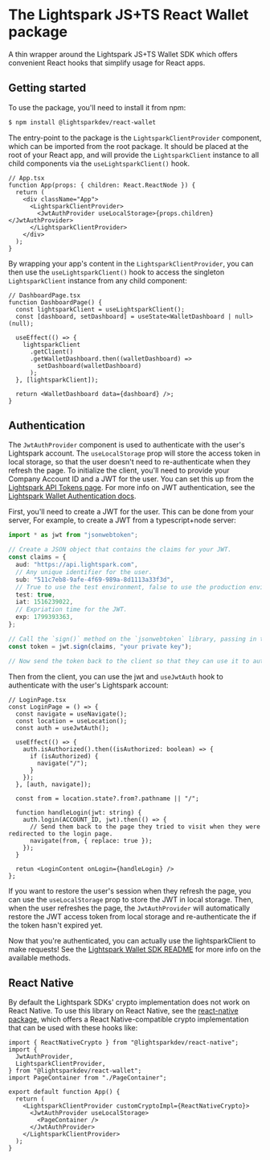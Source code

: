 # The Lightspark JS+TS React Wallet package

A thin wrapper around the Lightspark JS+TS Wallet SDK which offers convenient React hooks that simplify usage for React apps.

## Getting started

To use the package, you'll need to install it from npm:

```bash
$ npm install @lightsparkdev/react-wallet
```

The entry-point to the package is the `LightsparkClientProvider` component, which can be imported from the root package. It should be placed at the root of your React app, and will provide the `LightsparkClient` instance to all child components via the `useLightsparkClient()` hook.

```tsx
// App.tsx
function App(props: { children: React.ReactNode }) {
  return (
    <div className="App">
      <LightsparkClientProvider>
        <JwtAuthProvider useLocalStorage>{props.children}</JwtAuthProvider>
      </LightsparkClientProvider>
    </div>
  );
}
```

By wrapping your app's content in the `LightsparkClientProvider`, you can then use the `useLightsparkClient()` hook to access the singleton `LightsparkClient` instance from any child component:

```tsx
// DashboardPage.tsx
function DashboardPage() {
  const lightsparkClient = useLightsparkClient();
  const [dashboard, setDashboard] = useState<WalletDashboard | null>(null);

  useEffect(() => {
    lightsparkClient
      .getClient()
      .getWalletDashboard.then((walletDashboard) =>
        setDashboard(walletDashboard)
      );
  }, [lightsparkClient]);

  return <WalletDashboard data={dashboard} />;
}
```

## Authentication

The `JwtAuthProvider` component is used to authenticate with the user's Lightspark account. The `useLocalStorage` prop will store the access token in local storage, so that the user doesn't need to re-authenticate when they refresh the page. To initialize the client, you'll need to provide your Company Account ID and a JWT for the user. You can set this up from the [Lightspark API Tokens page](https://app.lightspark.com/api-config). For more info on JWT authentication, see the [Lightspark Wallet Authentication docs](https://app.lightspark.com/docs/api/wallet/authentication).

First, you'll need to create a JWT for the user. This can be done from your server, For example, to create a JWT from a typescript+node server:

```typescript
import * as jwt from "jsonwebtoken";

// Create a JSON object that contains the claims for your JWT.
const claims = {
  aud: "https://api.lightspark.com",
  // Any unique identifier for the user.
  sub: "511c7eb8-9afe-4f69-989a-8d1113a33f3d",
  // True to use the test environment, false to use the production environment.
  test: true,
  iat: 1516239022,
  // Expriation time for the JWT.
  exp: 1799393363,
};

// Call the `sign()` method on the `jsonwebtoken` library, passing in the JSON object and your private key.
const token = jwt.sign(claims, "your private key");

// Now send the token back to the client so that they can use it to authenticate with the Lightspark SDK.
```

Then from the client, you can use the jwt and `useJwtAuth` hook to authenticate with the user's Lightspark account:

```tsx
// LoginPage.tsx
const LoginPage = () => {
  const navigate = useNavigate();
  const location = useLocation();
  const auth = useJwtAuth();

  useEffect(() => {
    auth.isAuthorized().then((isAuthorized: boolean) => {
      if (isAuthorized) {
        navigate("/");
      }
    });
  }, [auth, navigate]);

  const from = location.state?.from?.pathname || "/";

  function handleLogin(jwt: string) {
    auth.login(ACCOUNT_ID, jwt).then(() => {
      // Send them back to the page they tried to visit when they were redirected to the login page.
      navigate(from, { replace: true });
    });
  }

  retun <LoginContent onLogin={handleLogin} />
};
```

If you want to restore the user's session when they refresh the page, you can use the `useLocalStorage` prop to store the JWT in local storage. Then, when the user refreshes the page, the `JwtAuthProvider` will automatically restore the JWT access token from local storage and re-authenticate the if the token hasn't expired yet.

Now that you're authenticated, you can actually use the lightsparkClient to make requests! See the [Lightspark Wallet SDK README](../wallet-sdk/README.md) for more info on the available methods.

## React Native

By default the Lightspark SDKs' crypto implementation does not work on React Native. To use this library on React Native, see the [react-native package](../react-native/README.md), which offers a React Native-compatible crypto implementation that can be used with these hooks like:

```tsx
import { ReactNativeCrypto } from "@lightsparkdev/react-native";
import {
  JwtAuthProvider,
  LightsparkClientProvider,
} from "@lightsparkdev/react-wallet";
import PageContainer from "./PageContainer";

export default function App() {
  return (
    <LightsparkClientProvider customCryptoImpl={ReactNativeCrypto}>
      <JwtAuthProvider useLocalStorage>
        <PageContainer />
      </JwtAuthProvider>
    </LightsparkClientProvider>
  );
}
```
